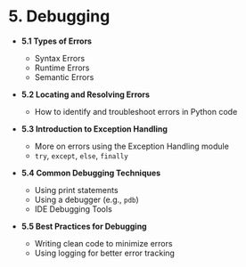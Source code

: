 # 5. Debugging

- **5.1 Types of Errors**
  - Syntax Errors
  - Runtime Errors
  - Semantic Errors

- **5.2 Locating and Resolving Errors**
  - How to identify and troubleshoot errors in Python code

- **5.3 Introduction to Exception Handling**
  - More on errors using the Exception Handling module
  - `try`, `except`, `else`, `finally`

- **5.4 Common Debugging Techniques**
  - Using print statements
  - Using a debugger (e.g., `pdb`)
  - IDE Debugging Tools

- **5.5 Best Practices for Debugging**
  - Writing clean code to minimize errors
  - Using logging for better error tracking
